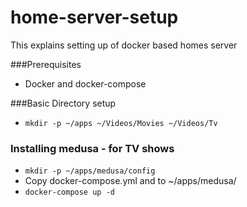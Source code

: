 # home-server-setup
This explains setting up of docker based homes server 

###Prerequisites
- Docker and docker-compose

###Basic Directory setup
- `mkdir -p ~/apps ~/Videos/Movies ~/Videos/Tv`

### Installing medusa - for TV shows

- `mkdir -p ~/apps/medusa/config`
- Copy docker-compose.yml and  to ~/apps/medusa/
- `docker-compose up -d`
